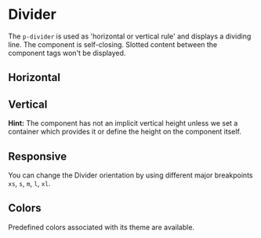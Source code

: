 # Divider

The `p-divider` is used as 'horizontal or vertical rule' and displays a dividing line. The component is self-closing.
Slotted content between the component tags won't be displayed.

<TableOfContents></TableOfContents>

## Horizontal

<Playground :markup="horizontal" :config="config"></Playground>

## Vertical

**Hint:** The component has not an implicit vertical height unless we set a container which provides it or define the
height on the component itself.

<Playground :markup="vertical" :config="config"></Playground>

## Responsive

You can change the Divider orientation by using different major breakpoints `xs`, `s`, `m`, `l`, `xl`.

<Playground :markup="responsive" :config="config"></Playground>

## Colors

Predefined colors associated with its theme are available.

<Playground :markup="colorMarkup" :config="config">
  <SelectOptions v-model="color" :values="colors" name="color"></SelectOptions>
</Playground>

<script lang="ts">
import Vue from 'vue';
import Component from 'vue-class-component';
import { DIVIDER_COLORS } from './divider-utils'; 

@Component
export default class Code extends Vue {
  config = { themeable: true };    
  
  horizontal = `<p-divider></p-divider>`;

  vertical = 
`<div class="divider-vertical-container-example">
  <p-divider orientation="vertical"></p-divider>
</div>`;

  responsive =
`<div class="divider-vertical-responsive-container-example">
  <p-divider orientation="{base: 'horizontal', l: 'vertical'}"></p-divider>
</div>`;

  color = 'neutral-contrast-low';
  colors = DIVIDER_COLORS;
  get colorMarkup(){
    return `<p-divider color="${this.color}"></p-divider>`;
  }
}
</script>

<style scoped lang="scss">
  @import '~@porsche-design-system/components-js/styles/scss';

  :deep(.divider-vertical-container-example) {
    display: flex;
    height: 100px;
  }
  @include pds-media-query-min("l") {
    :deep(.divider-vertical-responsive-container-example) {
      display: flex;
      height: 100px;
    }
  }
</style>
